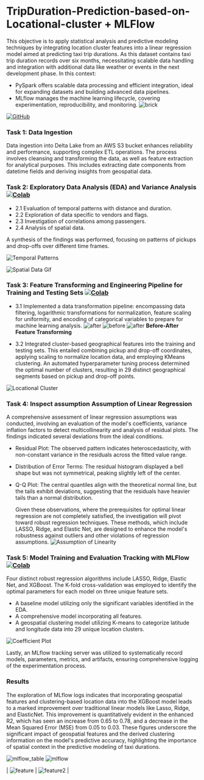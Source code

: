 # TripDuration-Prediction-based-on-Locational-cluster + MLFlow

This objective is to apply statistical analysis and predictive modeling techniques by integrating location cluster features into a linear regression model aimed at predicting taxi trip durations.
As this dataset contains taxi trip duration records over six months, necessitating scalable data handling and integration with additional data like weather or events in the next development phase. In this context:
- PySpark offers scalable data processing and efficient integration, ideal for expanding datasets and building advanced data pipelines.
- MLflow manages the machine learning lifecycle, covering experimentation, reproducibility, and monitoring.
![brick](https://raw.githubusercontent.com/Primary43/TripDuration-Prediction-based-on-Locational-cluster/main/asset/brick.png)


[![GitHub](https://img.shields.io/badge/GitHub-View_on_GitHub-blue?logo=GitHub)](https://github.com/Primary43/TripDuration-Prediction-based-on-Locational-cluster)

### Task 1: Data Ingestion 
Data ingestion into Delta Lake from an AWS S3 bucket enhances reliability and performance, supporting complex ETL operations. The process involves cleansing and transforming the data, as well as feature extraction for analytical purposes. This includes extracting date components from datetime fields and deriving insights from geospatial data.


### Task 2: Exploratory Data Analysis (EDA) and Variance Analysis [![Colab](https://colab.research.google.com/assets/colab-badge.svg)](https://colab.research.google.com/github/Primary43/TripDuration-Prediction-based-on-Locational-cluster/blob/main/02_EDA.ipynb)

- 2.1 Evaluation of temporal patterns with distance and duration.
- 2.2 Exploration of data specific to vendors and flags.
- 2.3 Investigation of correlations among passengers.
- 2.4 Analysis of spatial data.

A synthesis of the findings was performed, focusing on patterns of pickups and drop-offs over different time frames.

![Temporal Patterns](https://raw.githubusercontent.com/Primary43/TripDuration-Prediction-based-on-Locational-cluster/main/asset/temporal.png)

![Spatial Data Gif](https://raw.githubusercontent.com/Primary43/TripDuration-Prediction-based-on-Locational-cluster/main/asset/gif.gif)

### Task 3: Feature Transforming and Engineering Pipeline for Training and Testing Sets [![Colab](https://colab.research.google.com/assets/colab-badge.svg)](https://colab.research.google.com/github/Primary43/TripDuration-Prediction-based-on-Locational-cluster/blob/main/03_FeatureEngineering_Clustering.ipynb)
- 3.1 Implemented a data transformation pipeline: encompassing data filtering, logarithmic transformations for normalization, feature scaling for uniformity, and encoding of categorical variables to prepare for machine learning analysis.
![after](https://raw.githubusercontent.com/Primary43/TripDuration-Prediction-based-on-Locational-cluster/main/asset/after0.png)
![before](https://raw.githubusercontent.com/Primary43/TripDuration-Prediction-based-on-Locational-cluster/main/asset/before.png)
![after](https://raw.githubusercontent.com/Primary43/TripDuration-Prediction-based-on-Locational-cluster/main/asset/after.png "my caption")
**Before-After Feature Transforming**

- 3.2 Integrated cluster-based geographical features into the training and testing sets. This entailed combining pickup and drop-off coordinates, applying scaling to normalize location data, and employing KMeans clustering. An automated hyperparameter tuning process determined the optimal number of clusters, resulting in 29 distinct geographical segments based on pickup and drop-off points.

![Locational Cluster](https://raw.githubusercontent.com/Primary43/TripDuration-Prediction-based-on-Locational-cluster/main/asset/locational%20cluster.png)

### Task 4: Inspect assumption Assumption of Linear Regression
A comprehensive assessment of linear regression assumptions was conducted, involving an evaluation of the model's coefficients, variance inflation factors to detect multicollinearity and analysis of residual plots. The findings indicated several deviations from the ideal conditions.
- Residual Plot: The observed pattern indicates heteroscedasticity, with non-constant variance in the residuals across the fitted value range.
- Distribution of Error Terms: The residual histogram displayed a bell shape but was not symmetrical, peaking slightly left of the center.
- Q-Q Plot: The central quantiles align with the theoretical normal line, but the tails exhibit deviations, suggesting that the residuals have heavier tails than a normal distribution.

  Given these observations, where the prerequisites for optimal linear regression are not completely satisfied, the investigation will pivot toward robust regression techniques. These methods, which include LASSO, Ridge, and Elastic Net, are designed to enhance the model's robustness against outliers and other violations of regression assumptions.
![Assumption of Linearity](https://raw.githubusercontent.com/Primary43/TripDuration-Prediction-based-on-Locational-cluster/main/asset/assumption%20of%20linearity.png)


### Task 5: Model Training and Evaluation Tracking with MLFlow [![Colab](https://colab.research.google.com/assets/colab-badge.svg)](https://colab.research.google.com/github/Primary43/TripDuration-Prediction-based-on-Locational-cluster/blob/main/03_Model_MLFlow.ipynb)
Four distinct robust regression algorithms include LASSO, Ridge, Elastic Net, and XGBoost. The K-fold cross-validation was employed to identify the optimal parameters for each model on three unique feature sets. 
- A baseline model utilizing only the significant variables identified in the EDA.
- A comprehensive model incorporating all features.
- A geospatial clustering model utilizing K-means to categorize latitude and longitude data into 29 unique location clusters.

![Coefficient Plot](https://raw.githubusercontent.com/Primary43/TripDuration-Prediction-based-on-Locational-cluster/main/asset/CoefPlot.png)

Lastly, an MLflow tracking server was utilized to systematically record models, parameters, metrics, and artifacts, ensuring comprehensive logging of the experimentation process.
### Results
The exploration of MLflow logs indicates that incorporating geospatial features and clustering-based location data into the XGBoost model leads to a marked improvement over traditional linear models like Lasso, Ridge, and ElasticNet. This improvement is quantitatively evident in the enhanced R2, which has seen an increase from 0.65 to 0.78, and a decrease in the Mean Squared Error (MSE) from 0.05 to 0.03. These figures underscore the significant impact of geospatial features and the derived clustering information on the model's predictive accuracy, highlighting the importance of spatial context in the predictive modeling of taxi durations.

![mlflow_table](https://raw.githubusercontent.com/Primary43/TripDuration-Prediction-based-on-Locational-cluster/main/asset/mlflow_table.png)
![mlflow](https://raw.githubusercontent.com/Primary43/TripDuration-Prediction-based-on-Locational-cluster/main/asset/mlflow.png)

| ![feature](https://raw.githubusercontent.com/Primary43/TripDuration-Prediction-based-on-Locational-cluster/main/asset/mlflow_feature.png) | ![feature2](https://raw.githubusercontent.com/Primary43/TripDuration-Prediction-based-on-Locational-cluster/main/asset/mlflow_feature2.png) |




